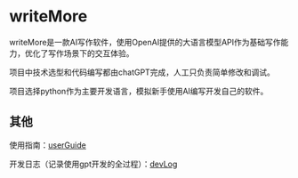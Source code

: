 # writeMore

writeMore是一款AI写作软件，使用OpenAI提供的大语言模型API作为基础写作能力，优化了写作场景下的交互体验。

项目中技术选型和代码编写都由chatGPT完成，人工只负责简单修改和调试。

项目选择python作为主要开发语言，模拟新手使用AI编写开发自己的软件。

## 其他

使用指南：[userGuide](./doc/userGuide.md)

开发日志（记录使用gpt开发的全过程）：[devLog](./doc/devLog.md)


